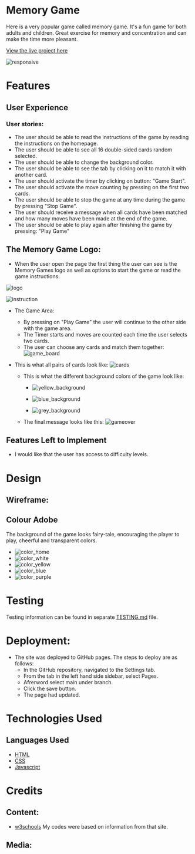# Memory Game

Here is a very popular game called memory game. It's a fun game for both adults and children. Great exercise for memory and concentration and can make the time more pleasant. 

[View the live project here]( https://mariaarnesson.github.io/memory_game_playground/)

![responsive](assets/images/responsive.png)

# Features
## User Experience 
### User stories:

- The user should be able to read the instructions of the game by reading the instructions on the homepage.
- The user should be able to see all 16 double-sided cards random selected.
- The user should be able to change the background color.
- The user should be able to see the tab by clicking on it to match it with another card.
- The user should activate the timer by clicking on button: "Game Start".
- The user should activate the move counting by pressing on the first two cards.
- The user should be able to stop the game at any time during the game by pressing "Stop Game".
- The user should receive a message when all cards have been matched and how many moves have been made at the end of the game.
- The user should be able to play again after finishing the game by pressing: "Play Game"


## The Memory Game Logo:

- When the user open the page the first thing the user can see is the Memory Games logo as well as options to start the game or read the game instructions:

![logo](assets/images/game_logo.png)

![instruction](assets/images/instruction.png)

- The Game Area:
    - By pressing on "Play Game" the user will continue to the other side with the game area. 
    - The Timer starts and moves are counted each time the user selects two cards.
    - The user can choose any cards and match them together:
 ![game_board](assets/images/game_board.png)   

 - This is what all pairs of cards look like:
 ![cards](assets/images/all_cards.png)

    - This is what the different background colors of the game look like:
        - ![yellow_background](assets/images/yellow_background.png)

        - ![blue_background](assets/images/blue_background.png)

        - ![grey_background](assets/images/grey_background.png)


    - The final message looks like this:
    ![gameover](assets/images/gameover.png)




## Features Left to Implement
- I would like that the user has access to difficulty levels.

# Design

## Wireframe:
## Colour Adobe
The background of the game looks fairy-tale, encouraging the player to play, cheerful and transparent colors.

- ![color_home](assets/images/color_adobe_home.png)
- ![color_white](assets/images/color_adobe_white.png)
- ![color_yellow](assets/images/color_adobe_yellow.png)
- ![color_blue](assets/images/color_adobe_blue.png)
- ![color_purple](assets/images/color_adobe_purple.png)


# Testing

Testing information can be found in separate [TESTING.md](TESTING.md) file.


# Deployment:

- The site was deployed to GitHub pages. The steps to deploy are as follows:
    - In the GitHub repository, navigated to the Settings tab.
    - From the tab in the left hand side sidebar, select Pages.
    - Afrerword select main under branch. 
    - Click the save button.
    - The page had updated. 

# Technologies Used
## Languages Used

- [HTML](https://sv.wikipedia.org/wiki/HTML)
- [CSS](https://en.wikipedia.org/wiki/CSS)
- [Javascript](https://sv.wikipedia.org/wiki/Javascript)

# Credits

## Content:

 - [w3schools](https://www.w3schools.com/js/tryit.asp?filename=tryjs_setinterval3) My codes were based on information from that site.

## Media: